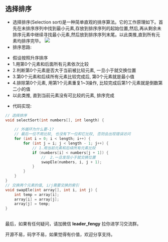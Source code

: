 ## 选择排序

- 选择排序(Selection sort)是一种简单直观的排序算法。它的工作原理如下。首先在未排序序列中找到最小元素,存放到排序序列的起始位置,然后,再从剩余未排序元素中继续寻找最小元素,然后放到排序序列末尾。以此类推,直到所有元素均排序完毕。
  ![](https://img-blog.csdnimg.cn/img_convert/fe7b9e4e887e90b496fa9351b91f569c.gif)
- 排序思路:

+ 假设按照升序排序
+ 1.用第0个元素和后面所有元素依次比较
+ 2.判断第0个元素是否大于当前被比较元素, 一旦小于就交换位置
+ 3.第0个元素和后续所有元素比较完成后, 第0个元素就是最小值
+ 4.排除第0个元素, 用第1个元素重复1~3操作, 比较完成后第1个元素就是倒数第二小的值
+ 以此类推, 直到当前元素没有可比较的元素, 排序完成

- 代码实现:

```c
// 选择排序
void selectSort(int numbers[], int length) {
    
    // 外循环为什么要-1?
    // 最后一位不用比较, 也没有下一位和它比较, 否则会出现错误访问
    for (int i = 0; i < length; i++) {
        for (int j = i; j < length - 1; j++) {
            // 1.用当前元素和后续所有元素比较
            if (numbers[i] < numbers[j + 1]) {
                //  2.一旦发现小于就交换位置
                swapEle(numbers, i, j + 1);
            }
        }
    }
}
// 交换两个元素的值, i/j需要交换的索引
void swapEle(int array[], int i, int j) {
    int temp = array[i];
    array[i] = array[j];
    array[j] = temp;
}

```

## 

最后，如果有任何疑问，请加微信 **leader_fengy** 拉你进学习交流群。

开源不易，码字不易，如果觉得有价值，欢迎分享支持。
